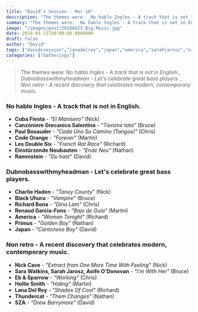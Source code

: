```yaml
---
title: "David's Session - Mar 18"
description: "The themes were: _No hablo Ingles - A track that is not in English., Dubnobasswithmyheadman - Let's celebrate great bass players. , Non retro - A recent discovery that celebrates modern, contemporary music._"
summary: "The themes were: _No hablo Ingles - A track that is not in English., Dubnobasswithmyheadman - Let's celebrate great bass players. , Non retro - A recent discovery that celebrates modern, contemporary music._"
image: "/images/post/20180423_Big.Music.jpg"
date: 2018-03-21T00:00:00.0000000
draft: false
author: "David"
tags: ["davidssession","lanadelrey","japan","america","sarahjarosz","nickcave","canzonieregrecanicosalentino","sza","primus","rammstein","ebandsparrow","aoifeodonovan","renaudgarcia‐fons","cubafiesta","codeorange","blackuhuru","thundercat","richardbona","sarawatkins","holliesmith","paulbosauder","lesdoublesix","charliehaden","einstürzendeneubauten"]
categories: ["Gatherings"]
---
```

> The themes were: _No hablo Ingles - A track that is not in English., Dubnobasswithmyheadman - Let's celebrate great bass players. , Non retro - A recent discovery that celebrates modern, contemporary music._
### No hablo Ingles - A track that is not in English.
- **Cuba Fiesta** - _"El Manisero"_ (Nick)
- **Canzoniere Grecanico Salentino** - _"Tienime tata"_ (Bruce)
- **Paul Bosauder** - _"Cada Uno Su Camino (Tangos)"_ (Chris)
- **Code Orange** - _"Forever"_ (Martin)
- **Les Double Six** - _"French Rat Race"_ (Richard)
- **Einstürzende Neubauten** - _"Ende Neu"_ (Nathan)
- **Rammstein** - _"Du hast"_ (David)
### Dubnobasswithmyheadman - Let's celebrate great bass players. 
- **Charlie Haden** - _"Taney County"_ (Nick)
- **Black Uhuru** - _"Vampire"_ (Bruce)
- **Richard Bona** - _"Dina Lam"_ (Chris)
- **Renaud Garcia‐Fons** - _"Bajo de Guía"_ (Martin)
- **America** - _"Woman Tonight"_ (Richard)
- **Primus** - _"Golden Boy"_ (Nathan)
- **Japan** - _"Cantonese Boy"_ (David)
### Non retro - A recent discovery that celebrates modern, contemporary music.
- **Nick Cave** - _"Extract from One More Time With Feeling"_ (Nick)
- **Sara Watkins, Sarah Jarosz, Aoife O'Donovan** - _"I'm With Her"_ (Bruce)
- **Eb & Sparrow** - _"Working"_ (Chris)
- **Hollie Smith** - _"Hiding"_ (Martin)
- **Lana Del Rey** - _"Shades Of Cool"_ (Richard)
- **Thundercat** - _"Them Changes"_ (Nathan)
- **SZA** - _"Drew Barrymore"_ (David)
